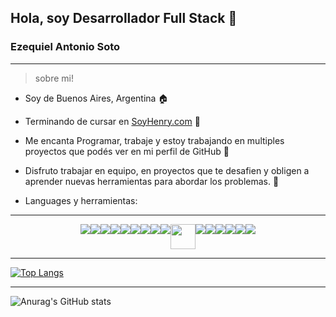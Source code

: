 ## Hola, soy Desarrollador Full Stack 👋
### Ezequiel Antonio Soto
****
> sobre mi!

- Soy de Buenos Aires, Argentina :house:

- Terminando de cursar en [SoyHenry.com](https://www.soyhenry.com/ "SoyHenry.com") :tea:

- Me encanta Programar, trabaje y estoy trabajando en multiples proyectos que podés ver en mi perfil de GitHub :blue_heart:

- Disfruto trabajar en equipo, en proyectos que te desafien y obligen a aprender nuevas herramientas para abordar los problemas. :gift_heart:

- Languages y herramientas:

****

<div style="display: flex; flex-wrap: wrap; justify-content: center">
<img dir="auto"><img src="https://img.icons8.com/color/48/000000/html-5.png" style="max-width: 100%;">
<img src="https://img.icons8.com/color/48/000000/css3.png" style="max-width: 100%;">
<img src="https://img.icons8.com/color/48/000000/javascript.png" style="max-width: 100%;">
<img src="https://img.icons8.com/color/48/000000/typescript.png" style="max-width: 100%;">
<img src="https://img.icons8.com/color/48/000000/react-native.png" style="max-width: 100%;">
<img src="https://camo.githubusercontent.com/d3d1874579d4c426185cc3f0b5819d05cad0e3cb0d62ce2b182daea2abab84b3/68747470733a2f2f696d672e69636f6e73382e636f6d2f636f6c6f722f34382f3030303030302f72656475782e706e67" data-canonical-src="https://img.icons8.com/color/48/000000/redux.png" style="max-width: 100%;"></a>
<img src="https://img.icons8.com/color/48/000000/nodejs.png" style="max-width: 100%;">
<img src="https://img.icons8.com/color/48/000000/express.png" style="max-width: 100%;">
<img src="https://img.icons8.com/color/48/000000/nextjs.png" style="max-width: 100%;">
<img width="40px" src="https://s2.qwant.com/thumbr/0x380/f/1/def6e5a6cedacd5856251aeaef7e52119bf19a4f70ada987080f4a3db8e074/sequelize-logo-png-transparent.png?u=https%3A%2F%2Fcdn.freebiesupply.com%2Flogos%2Flarge%2F2x%2Fsequelize-logo-png-transparent.png&amp;q=0&amp;b=1&amp;p=0&amp;a=0" style="max-width: 100%;">
<img src="https://img.icons8.com/color/48/000000/postgresql.png" style="max-width: 100%;">
<img src="https://img.icons8.com/color/48/000000/mongodb.png" style="max-width: 100%;">
<img src="https://img.icons8.com/color/48/000000/bootstrap.png" style="max-width: 100%;">
<img src="https://img.icons8.com/color/48/000000/github.png" style="max-width: 100%;">
<img src="https://img.icons8.com/color/48/000000/linux.png" style="max-width: 100%;">
<img src="https://img.icons8.com/color/48/000000/java.png" style="max-width: 100%;">
</div>

****


[![Top Langs](https://github-readme-stats.vercel.app/api/top-langs/?username=sotoezequiel&layout=compact)](https://github.com/sotoezequiel/github-readme-stats)

****

![Anurag's GitHub stats](https://github-readme-stats.vercel.app/api?username=sotoezequiel&show_icons=true&theme=tokyonight)
